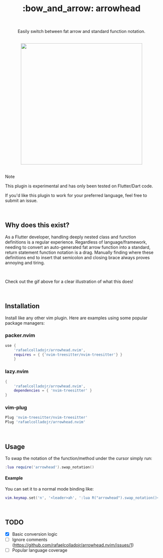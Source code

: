 <div align="center">
<h1>:bow_and_arrow: arrowhead</h1>

<BR>

Easily switch between fat arrow and standard function notation.

<BR>


<img width="400" src="https://github.com/rafaelcolladojr/arrowhead.nvim/assets/7101404/785cded9-afa4-4a9c-b43b-0c1e577b5b83"/>
</div>
    
<BR>

> [!NOTE]
> This plugin is experimental and has only been tested on Flutter/Dart code.
> 
> If you'd like this plugin to work for your preferred language, feel free to submit an issue.

<BR>
    
## Why does this exist?

As a Flutter developer, handling deeply nested class and function definitions is a regular experience. Regardless of language/framework, needing to convert an auto-generated fat arrow function into a standard, return statement function notation is a drag.
Manually finding where these definitions end to insert that semicolon and closing brace always proves annoying and tiring.
    
<BR>

Check out the gif above for a clear illustration of what this does!

<BR>

## Installation

Install like any other vim plugin.
Here are examples using some popular package managers:

### packer.nvim

```lua
use {
    'rafaelcolladojr/arrowhead.nvim',
    requires = { {'nvim-treesitter/nvim-treesitter'} }
    }
```

### lazy.nvim

```lua
{
    'rafaelcolladojr/arrowhead.nvim',
    dependencies = { 'nvim-treesitter' }
}
```

### vim-plug

```lua
Plug 'nvim-treesitter/nvim-treesitter'
Plug 'rafaelcolladojr/arrowhead.nvim'
```

<BR>

## Usage

To swap the notation of the function/method under the cursor simply run:
```lua
:lua require('arrowhead').swap_notation()
```

#### Example

You can set it to a normal mode binding like:
```lua
vim.keymap.set('n', '<leader>ah', ':lua R("arrowhead").swap_notation()<CR>')
```

<BR>

## TODO

- [x] Basic conversion logic
- [ ] Ignore comments (https://github.com/rafaelcolladojr/arrowhead.nvim/issues/1)
- [ ] Popular language coverage
